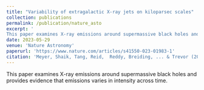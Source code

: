```yaml
---
title: "Variability of extragalactic X-ray jets on kiloparsec scales"
collection: publications
permalink: /publication/nature_asto
excerpt: '
This paper examines X-ray emissions around supermassive black holes and provides evidence that emissions varies in intensity across time.'
date: 2023-05-29
venue: 'Nature Astronomy'
paperurl: 'https://www.nature.com/articles/s41550-023-01983-1'
citation: 'Meyer, Shaik, Tang, Reid,  Reddy, Breiding, ... & Trevor (2023). Variability of extragalactic X-ray jets on kiloparsec scales. <i>Nature Astronomy<i>, 1-9.'
---
```

This paper examines X-ray emissions around supermassive black holes and provides evidence that emissions varies in intensity across time.

